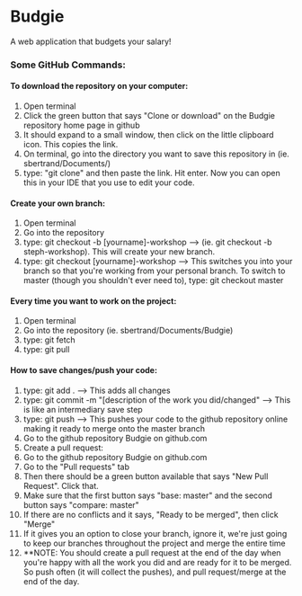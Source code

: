 # Budgie
A web application that budgets your salary!


### Some GitHub Commands:

#### To download the repository on your computer:
1) Open terminal
2) Click the green button that says "Clone or download" on the Budgie repository home page in github
3) It should expand to a small window, then click on the little clipboard icon. This copies the link.
4) On terminal, go into the directory you want to save this repository in (ie. sbertrand/Documents/)
5) type: "git clone" and then paste the link. Hit enter. Now you can open this in your IDE that you use to edit your code.

#### Create your own branch:
1) Open terminal
2) Go into the repository 
3) type: git checkout -b [yourname]-workshop --> (ie. git checkout -b steph-workshop).  This will create your new branch.
4) type: git checkout [yourname]-workshop --> This switches you into your branch so that you're working from your personal branch.
To switch to master (though you shouldn't ever need to), type: git checkout master

#### Every time you want to work on the project:
1) Open terminal
2) Go into the repository (ie. sbertrand/Documents/Budgie)
3) type: git fetch
4) type: git pull

#### How to save changes/push your code:
1) type: git add . --> This adds all changes
2) type: git commit -m "[description of the work you did/changed" --> This is like an intermediary save step
3) type: git push  --> This pushes your code to the github repository online making it ready to merge onto the master branch
4) Go to the github repository Budgie on github.com 
5) Create a pull request:
6) Go to the github repository Budgie on github.com
7) Go to the "Pull requests" tab
8) Then there should be a green button available that says "New Pull Request".  Click that.
9) Make sure that the first button says "base: master" and the second button says "compare: master"
10) If there are no conflicts and it says, "Ready to be merged", then click "Merge"
11) If it gives you an option to close your branch, ignore it, we're just going to keep our branches throughout the project and merge the entire time
12) **NOTE: You should create a pull request at the end of the day when you're happy with all the work you did and are ready for it to be merged. So push often (it will collect the pushes), and pull request/merge at the end of the day.
